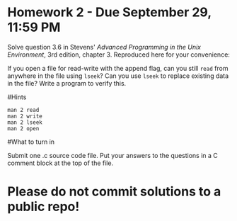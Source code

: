 # Homework 2 - Due September 29, 11:59 PM

Solve question 3.6 in Stevens' *Advanced Programming in the Unix Environment*,
3rd edition, chapter 3. Reproduced here for your convenience:

If you open a file for read-write with the append flag, can you still `read` from anywhere
in the file using `lseek`? Can you use `lseek` to replace existing data in the file?
Write a program to verify this.

#Hints

    man 2 read
    man 2 write
    man 2 lseek
    man 2 open

#What to turn in

Submit one .c source code file. Put your answers to the questions in a C comment
block at the top of the file.

# Please do not commit solutions to a public repo!
